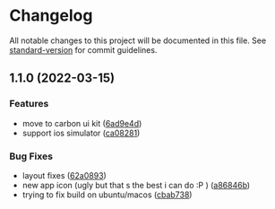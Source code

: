 # Changelog

All notable changes to this project will be documented in this file. See [standard-version](https://github.com/conventional-changelog/standard-version) for commit guidelines.

## 1.1.0 (2022-03-15)


### Features

* move to carbon ui kit ([6ad9e4d](https://github.com/farfromrefug/gps-mocker-rs/commit/6ad9e4d07eea0900e9102462c6ef6a2a90aab7d3))
* support ios simulator ([ca08281](https://github.com/farfromrefug/gps-mocker-rs/commit/ca082813d1bdcdf4e6078eeb983963d642a47ed0))


### Bug Fixes

* layout fixes ([62a0893](https://github.com/farfromrefug/gps-mocker-rs/commit/62a0893da785c4dd5f056c9857393850c82cfa18))
* new app icon (ugly but that s the best i can do :P ) ([a86846b](https://github.com/farfromrefug/gps-mocker-rs/commit/a86846b082d2a211058c0fa028e5407e494d6cbb))
* trying to fix build on ubuntu/macos ([cbab738](https://github.com/farfromrefug/gps-mocker-rs/commit/cbab738ea11f15a54687dd0822b99204ea3dc243))
